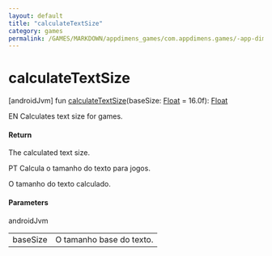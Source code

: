 ```yaml
---
layout: default
title: "calculateTextSize"
category: games
permalink: /GAMES/MARKDOWN/appdimens_games/com.appdimens.games/-app-dimens-games/calculate-text-size.html
---
```


# calculateTextSize

[androidJvm]
fun [calculateTextSize](calculate-text-size.md)(baseSize: [Float](https://kotlinlang.org/api/core/kotlin-stdlib/kotlin/-float/index.html) = 16.0f): [Float](https://kotlinlang.org/api/core/kotlin-stdlib/kotlin/-float/index.html)

EN Calculates text size for games.

#### Return

The calculated text size.

PT Calcula o tamanho do texto para jogos.

O tamanho do texto calculado.

#### Parameters

androidJvm

| | |
|---|---|
| baseSize | O tamanho base do texto. |